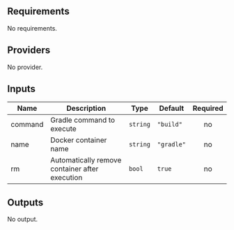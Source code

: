 ## Requirements

No requirements.

## Providers

No provider.

## Inputs

| Name | Description | Type | Default | Required |
|------|-------------|------|---------|:--------:|
| command | Gradle command to execute | `string` | `"build"` | no |
| name | Docker container name | `string` | `"gradle"` | no |
| rm | Automatically remove container after execution | `bool` | `true` | no |

## Outputs

No output.

